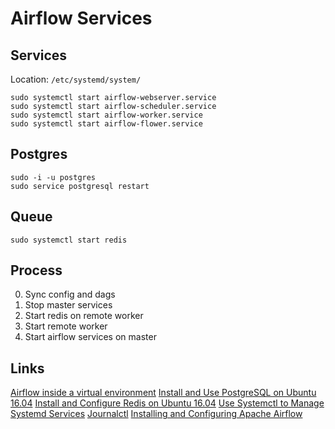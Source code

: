 # Airflow Services

## Services

Location: `/etc/systemd/system/`


```
sudo systemctl start airflow-webserver.service
sudo systemctl start airflow-scheduler.service
sudo systemctl start airflow-worker.service
sudo systemctl start airflow-flower.service

```

## Postgres

```
sudo -i -u postgres
sudo service postgresql restart
```

## Queue

```
sudo systemctl start redis
```

## Process

0. Sync config and dags
1. Stop master services
2. Start redis on remote worker
3. Start remote worker
4. Start airflow services on master

## Links
[Airflow inside a virtual environment](https://medium.com/@vando/airflow-inside-a-virtual-enviroment-and-integrated-with-systemd-3b6427bd6430)
[Install and Use PostgreSQL on Ubuntu 16.04](https://www.digitalocean.com/community/tutorials/how-to-install-and-use-postgresql-on-ubuntu-16-04)
[Install and Configure Redis on Ubuntu 16.04](https://www.digitalocean.com/community/tutorials/how-to-install-and-configure-redis-on-ubuntu-16-04)
[Use Systemctl to Manage Systemd Services](https://www.digitalocean.com/community/tutorials/how-to-use-systemctl-to-manage-systemd-services-and-units)
[Journalctl](https://www.digitalocean.com/community/tutorials/how-to-use-journalctl-to-view-and-manipulate-systemd-logs#journal-maintenance)
[Installing and Configuring Apache Airflow](http://site.clairvoyantsoft.com/installing-and-configuring-apache-airflow/)
